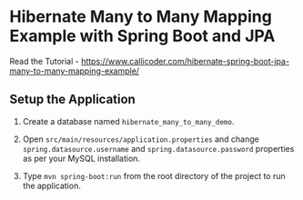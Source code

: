 # Hibernate Many to Many Mapping Example with Spring Boot and JPA

Read the Tutorial - https://www.callicoder.com/hibernate-spring-boot-jpa-many-to-many-mapping-example/

## Setup the Application

1. Create a database named `hibernate_many_to_many_demo`.

2. Open `src/main/resources/application.properties` and change `spring.datasource.username` and `spring.datasource.password` properties as per your MySQL installation.

3. Type `mvn spring-boot:run` from the root directory of the project to run the application.